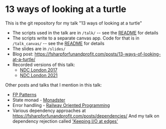 # 13 ways of looking at a turtle

This is the git repository for my talk "13 ways of looking at a turtle"

* The scripts used in the talk are in `/talk/` -- see the [README](./talk/README.md) for details 
* The scripts write to a separate canvas app. Code for that is in `/talk_canvas/` -- see the [README](./talk_canvas/README.md) for details
* The slides are in `/slides/`
* Blog post: https://fsharpforfunandprofit.com/posts/13-ways-of-looking-at-a-turtle/
* Recorded versions of this talk:
  * [NDC London 2017](https://www.youtube.com/watch?v=AG3KuqDbmhM)
  * [NDC London 2021](https://www.youtube.com/watch?v=g06igkxbF78) 
 
 
Other posts and talks that I mention in this talk: 

* [FP Patterns](https://fsharpforfunandprofit.com/fppatterns/)
* State monad - [Monadster](https://fsharpforfunandprofit.com/monadster/)
* Error handling - [Railway Oriented Programming](https://fsharpforfunandprofit.com/rop/)
* Various dependency approaches at https://fsharpforfunandprofit.com/posts/dependencies/
  And my talk on dependency rejection called ['Keeping I/O at edges'](https://www.youtube.com/watch?v=P1vES9AgfC4)

